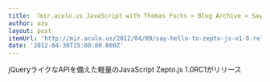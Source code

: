 ```yaml
---
title: 『mir.aculo.us JavaScript with Thomas Fuchs » Blog Archive » Say hello to Zepto.js v1.0 release candidate 1』
author: azu
layout: post
itemUrl: 'http://mir.aculo.us/2012/04/09/say-hello-to-zepto-js-v1-0-release-candidate-1/'
date: '2012-04-30T15:00:00.000Z'
---
```

jQueryライクなAPIを備えた軽量のJavaScript Zepto.js 1.0RC1がリリース
